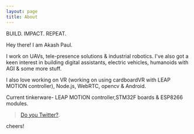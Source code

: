 ```yaml
---
layout: page
title: About
---
```


<p class="message">
  BUILD. IMPACT. REPEAT.
</p>

Hey there! I am Akash Paul.

I work on UAVs, tele-presence solutions & industrial robotics. I've also got a keen interest in building digital assistants, electric vehicles, humanoids with AGI & some more stuff. 

I also love working on VR (working on using cardboardVR with LEAP MOTION controller), Node.js, WebRTC, opencv & Android.

Current tinkerware- LEAP MOTION controller,STM32F boards & ESP8266 modules.

>[Do you Twitter?](https://twitter.com/iakashpaul).

cheers!
